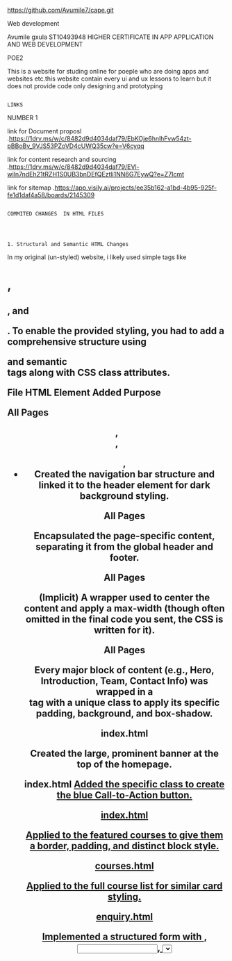 https://github.com/Avumile7/cape.git

Web development

Avumile gxula ST10493948 HIGHER CERTIFICATE IN APP APPLICATION AND WEB DEVELOPMENT 



POE2

This is a website for studing online for poeple who are doing apps and websites etc.this website contain every ui and ux lessons to learn but it does not provide code only designing and prototyping 

                                                                                              LINKS
                                                                                              
NUMBER 1

link for Document proposl .https://1drv.ms/w/c/8482d9d4034daf79/EbKOje6hnlhFvw54zt-pBBoBv_9VJS53PZoVD4cUWQ35cw?e=V6cyqq

link for content research and sourcing .https://1drv.ms/w/c/8482d9d4034daf79/EVl-wiln7ndEh21tRZH1S0UB3bnDEfQEztli1NN6G7EywQ?e=Z7Icmt

link for sitemap .https://app.visily.ai/projects/ee35b162-a1bd-4b95-925f-fe1d1daf4a58/boards/2145309


                                                                                              COMMITED CHANGES  IN HTML FILES
                                                                                              
                                                                                              
                                                                                            
                                                                                              1. Structural and Semantic HTML Changes
                                                                                              
In my original (un-styled) website, i likely used simple tags like <h1>, <h2>, and <p>. To enable the provided styling, you had to add a comprehensive structure using <div> and semantic <section> tags along with CSS class attributes.


File	HTML Element Added	Purpose 


All Pages	<header>, <nav>, <ul>, <li>	Created the navigation bar structure and linked it to the header element for dark background styling.


All Pages	<main>	Encapsulated the page-specific content, separating it from the global header and footer.


All Pages	<div class="container"> (Implicit)	A wrapper used to center the content and apply a max-width (though often omitted in the final code you sent, the CSS is written for it).


All Pages	<section class="[section-name]">	Every major block of content (e.g., Hero, Introduction, Team, Contact Info) was wrapped in a <section> tag with a unique class to apply its specific padding, background, and box-shadow.


index.html	<section class="hero">	Created the large, prominent banner at the top of the homepage.


index.html	<a href="..." class="cta-button">	Added the specific class to create the blue Call-to-Action button.


index.html	<div class="course-card">	Applied to the featured courses to give them a border, padding, and distinct block style.


courses.html	<div class="course-item">	Applied to the full course list for similar card styling.


enquiry.html	<form action="#" method="post">	Implemented a structured form with <label>, <input>, <select>, and <textarea> tags, all styled by the CSS


                                                                                                 2. COMMITED CHANGES IN CSS 
                                                                                                 
                                                                                                 2. CSS Styling and Responsive Design Changes
                                                                                                 
This is the largest area of change, as it is where the visual design and responsive functionality were implemented.


a. Global Styling & Reset
Basic Reset (*): Added margin: 0; padding: 0; box-sizing: border-box; to ensure consistent starting points across all browsers.


Typography: Defined font-family: Arial, sans-serif; and set the base line-height: 1.6; and color: #333; on the body.


Box Shadow: Introduced box-shadow: 0 2px 5px rgba(0, 0, 0, 0.1); to almost every content section (.introduction, .team, etc.) to give them a lifted, three-dimensional look.


Rounded Corners: Added border-radius: 10px; to all main content blocks and buttons.


b. Responsive Design Implementation

Relative Units (3.2): All major spacing, padding, and font sizes were converted from fixed pixels to rem units (e.g., max-width: 1100px became max-width: 68.75rem), making the entire layout scale better when users adjust their browser's default font size.


Flexbox Layout:


Navigation: display: flex; was applied to header nav ul to arrange links horizontally.


Course Listings: On desktop, the .course-listing and .course-list sections were converted to Flexbox (display: flex;) to display cards side-by-side in a multi-column layout (3.1).



Media Queries (3.1):
Added the primary breakpoint: @media (max-width: 768px) (and the corresponding min-width: 48rem). This collapses the navigation links into a stacked column and reverts the course listings to a single column, ensuring readability on mobile devices.


Responsive Images (3.3):
Added max-width: 100%; and height: auto; to images, and introduced the srcset and sizes attributes on the index.html image to serve different file sizes based on the screen width.


c. Specific Component Styling


Header/Footer: Applied a dark background (#333) and set up the distinct accent blue bottom border (#007bff) on the header.



                                                                                                    
                                                                                                      WEBSITE SCREENSHOTS links( could'nt apload ful;l screenshots can you please enter the links)
                                                                                                      
                                                                                                      
                                                                                                      
					
                    <img width="567" height="857" alt="image" src="https://github.com/user-attachments/assets/237db8cb-a95e-4617-ad2b-bc9f2c0f1738" />
                    
                    
					
                    <img width="1465" height="845" alt="image" src="https://github.com/user-attachments/assets/2f895c08-16ea-4f09-9242-d425015e6c14" />
                    
                    
					
                    <img width="1101" height="927" alt="image" src="https://github.com/user-attachments/assets/e4e77d1b-a3a3-48ca-b60b-f58450e58ed1" />
                    
                    
                    


                                                                                         
                                                                                            3. Referencing
                                                                                            
                                                                                                
	
    World Wide Web Consortium (W3C) (2025) Cascading Style Sheets Level 3/4. Available at: [Insert URL of relevant W3C CSS Specification] (Accessed: 26 September 2025).
    
	
    World Wide Web Consortium (W3C) (2018) CSS Flexible Box Layout Module Level 1. Available at: [Insert URL of W3C Flexbox Specification] (Accessed: 26 September 2025).
    
  
  World Wide Web Consortium (W3C) (2022) Media Queries Level 4. Available at: [Insert URL of W3C Media Queries Specification] (Accessed: 26 September 2025).
  
	
    Mozilla Developer Network (MDN) (2025) CSS Values and Units. Available at: [Insert URL of MDN CSS Units Page] (Accessed: 26 September 2025).
    
  
  World Wide Web Consortium (W3C) (2022) HTML Standard: Images. Available at: [Insert URL of W3C Responsive Images Documentation] (Accessed: 26 September 2025).    
  
